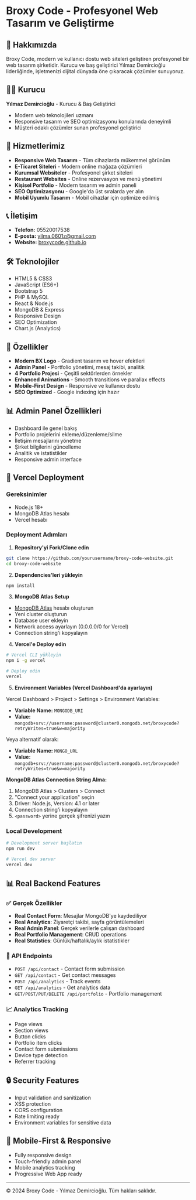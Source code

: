 # Broxy Code - Profesyonel Web Tasarım ve Geliştirme

## 🚀 Hakkımızda
Broxy Code, modern ve kullanıcı dostu web siteleri geliştiren profesyonel bir web tasarım şirketidir. Kurucu ve baş geliştirici Yılmaz Demircioğlu liderliğinde, işletmenizi dijital dünyada öne çıkaracak çözümler sunuyoruz.

## 👨‍💻 Kurucu
**Yılmaz Demircioğlu** - Kurucu & Baş Geliştirici
- Modern web teknolojileri uzmanı
- Responsive tasarım ve SEO optimizasyonu konularında deneyimli
- Müşteri odaklı çözümler sunan profesyonel geliştirici

## 🌟 Hizmetlerimiz
- **Responsive Web Tasarım** - Tüm cihazlarda mükemmel görünüm
- **E-Ticaret Siteleri** - Modern online mağaza çözümleri
- **Kurumsal Websiteler** - Profesyonel şirket siteleri
- **Restaurant Websites** - Online rezervasyon ve menü yönetimi
- **Kişisel Portfolio** - Modern tasarım ve admin paneli
- **SEO Optimizasyonu** - Google'da üst sıralarda yer alın
- **Mobil Uyumlu Tasarım** - Mobil cihazlar için optimize edilmiş

## 📞 İletişim
- **Telefon:** 05520017538
- **E-posta:** yilma.0601z@gmail.com
- **Website:** [broxycode.github.io](https://broxycode.github.io)

## 🛠️ Teknolojiler
- HTML5 & CSS3
- JavaScript (ES6+)
- Bootstrap 5
- PHP & MySQL
- React & Node.js
- MongoDB & Express
- Responsive Design
- SEO Optimization
- Chart.js (Analytics)

## 🎨 Özellikler
- **Modern BX Logo** - Gradient tasarım ve hover efektleri
- **Admin Panel** - Portfolio yönetimi, mesaj takibi, analitik
- **4 Portfolio Projesi** - Çeşitli sektörlerden örnekler
- **Enhanced Animations** - Smooth transitions ve parallax effects
- **Mobile-First Design** - Responsive ve kullanıcı dostu
- **SEO Optimized** - Google indexing için hazır

## 📊 Admin Panel Özellikleri
- Dashboard ile genel bakış
- Portfolio projelerini ekleme/düzenleme/silme
- İletişim mesajlarını yönetme
- Şirket bilgilerini güncelleme
- Analitik ve istatistikler
- Responsive admin interface

## 🚀 Vercel Deployment

### Gereksinimler
- Node.js 18+
- MongoDB Atlas hesabı
- Vercel hesabı

### Deployment Adımları

1. **Repository'yi Fork/Clone edin**
```bash
git clone https://github.com/yourusername/broxy-code-website.git
cd broxy-code-website
```

2. **Dependencies'leri yükleyin**
```bash
npm install
```

3. **MongoDB Atlas Setup**
- [MongoDB Atlas](https://cloud.mongodb.com) hesabı oluşturun
- Yeni cluster oluşturun
- Database user ekleyin
- Network access ayarlayın (0.0.0.0/0 for Vercel)
- Connection string'i kopyalayın

4. **Vercel'e Deploy edin**
```bash
# Vercel CLI yükleyin
npm i -g vercel

# Deploy edin
vercel
```

5. **Environment Variables (Vercel Dashboard'da ayarlayın)**

Vercel Dashboard > Project > Settings > Environment Variables:

- **Variable Name:** `MONGODB_URI`
- **Value:** `mongodb+srv://username:password@cluster0.mongodb.net/broxycode?retryWrites=true&w=majority`

Veya alternatif olarak:

- **Variable Name:** `MONGO_URL`
- **Value:** `mongodb+srv://username:password@cluster0.mongodb.net/broxycode?retryWrites=true&w=majority`

**MongoDB Atlas Connection String Alma:**
1. MongoDB Atlas > Clusters > Connect
2. "Connect your application" seçin
3. Driver: Node.js, Version: 4.1 or later
4. Connection string'i kopyalayın
5. `<password>` yerine gerçek şifrenizi yazın

### Local Development
```bash
# Development server başlatın
npm run dev

# Vercel dev server
vercel dev
```

## 📊 Real Backend Features

### ✅ Gerçek Özellikler
- **Real Contact Form**: Mesajlar MongoDB'ye kaydediliyor
- **Real Analytics**: Ziyaretçi takibi, sayfa görüntülemeleri
- **Real Admin Panel**: Gerçek verilerle çalışan dashboard
- **Real Portfolio Management**: CRUD operations
- **Real Statistics**: Günlük/haftalık/aylık istatistikler

### 🔧 API Endpoints
- `POST /api/contact` - Contact form submission
- `GET /api/contact` - Get contact messages
- `POST /api/analytics` - Track events
- `GET /api/analytics` - Get analytics data
- `GET/POST/PUT/DELETE /api/portfolio` - Portfolio management

### 📈 Analytics Tracking
- Page views
- Section views
- Button clicks
- Portfolio item clicks
- Contact form submissions
- Device type detection
- Referrer tracking

## 🔒 Security Features
- Input validation and sanitization
- XSS protection
- CORS configuration
- Rate limiting ready
- Environment variables for sensitive data

## 📱 Mobile-First & Responsive
- Fully responsive design
- Touch-friendly admin panel
- Mobile analytics tracking
- Progressive Web App ready

---
© 2024 Broxy Code - Yılmaz Demircioğlu. Tüm hakları saklıdır.